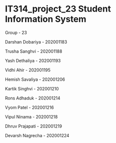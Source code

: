 # IT314_project_23 Student Information System 
Group - 23

Darshan Dobariya - 202001183

Trusha Sanghvi - 202001188

Yash Dethaliya - 202001193

Vidhi Ahir - 202001195

Hemish Savaliya - 202001206

Kartik Singhvi - 202001210

Rons Adhaduk - 202001214

Vyom Patel - 202001216

Vipul Ninama - 202001218
 
Dhruv Prajapati - 202001219

Devarsh Nagrecha - 202001224



